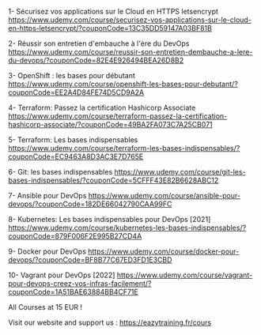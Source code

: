 1- Sécurisez vos applications sur le Cloud en HTTPS letsencrypt
https://www.udemy.com/course/securisez-vos-applications-sur-le-cloud-en-https-letsencrypt/?couponCode=13C35DD59147A03BF81B

2- Réussir son entretien d'embauche à l'ère du DevOps
https://www.udemy.com/course/reussir-son-entretien-dembauche-a-lere-du-devops/?couponCode=82E4E926494BEA26D8B2

3- OpenShift : les bases pour débutant
https://www.udemy.com/course/openshift-les-bases-pour-debutant/?couponCode=EE2A4D84FE74D5CD9A2A

4- Terraform: Passez la certification Hashicorp Associate
https://www.udemy.com/course/terraform-passez-la-certification-hashicorp-associate/?couponCode=49BA2FA073C7A25CB071

5- Terraform: Les bases indispensables
https://www.udemy.com/course/terraform-les-bases-indispensables/?couponCode=EC9463A8D3AC3E7D765E

6- Git: les bases indispensables
https://www.udemy.com/course/git-les-bases-indispensables/?couponCode=5CFFF43E82B6628ABC12

7- Ansible pour DevOps
https://www.udemy.com/course/ansible-pour-devops/?couponCode=182DE66042790CAA99FC

8- Kubernetes: Les bases indispensables pour DevOps [2021]
https://www.udemy.com/course/kubernetes-les-bases-indispensables/?couponCode=879F006F2E995B27CD4A

9- Docker pour DevOps
https://www.udemy.com/course/docker-pour-devops/?couponCode=BF8B77C67ED3FD1E3CBD

10- Vagrant pour DevOps [2022] https://www.udemy.com/course/vagrant-pour-devops-creez-vos-infras-facilement/?couponCode=1A51BAE63884BB4CF71E

All Courses at 15 EUR !

Visit our website and support us : https://eazytraining.fr/cours

